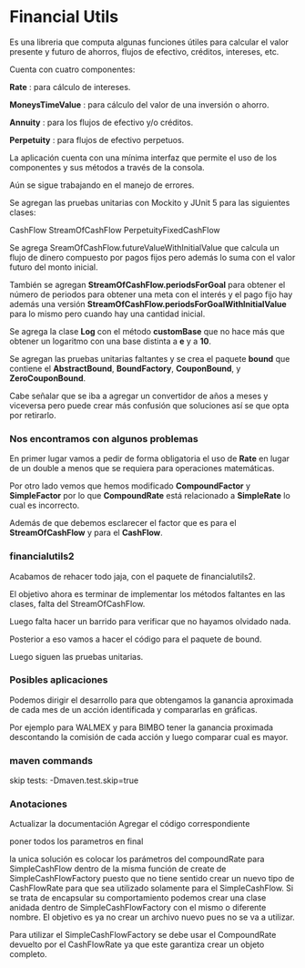 # Financial Utils #


Es una libreria que computa algunas funciones útiles para calcular el valor presente y futuro
de ahorros, flujos de efectivo, créditos, intereses, etc.


Cuenta con cuatro componentes:


__Rate__ : para cálculo de intereses.

__MoneysTimeValue__ : para cálculo del valor de una inversión o ahorro.

__Annuity__ : para los flujos de efectivo y/o créditos.

__Perpetuity__ : para flujos de efectivo perpetuos.


La aplicación cuenta con una mínima interfaz que permite el uso de los componentes y sus métodos a
través de la consola. 


Aún se sigue trabajando en el manejo de errores.

Se agregan las pruebas unitarias con Mockito y JUnit 5 para las siguientes clases:

CashFlow
StreamOfCashFlow
PerpetuityFixedCashFlow

Se agrega SreamOfCashFlow.futureValueWithInitialValue que calcula un flujo de dinero compuesto por pagos fijos pero además lo suma con el
valor futuro del monto inicial.

También se agregan __StreamOfCashFlow.periodsForGoal__ para obtener el número de periodos para obtener una meta con el interés y el pago fijo
hay además una versión __StreamOfCashFlow.periodsForGoalWithInitialValue__ para lo mismo pero cuando hay una cantidad inicial. 

Se agrega la clase __Log__ con el método __customBase__ que no hace más que obtener un logaritmo con una base distinta a __e__ y a __10__.

Se agregan las pruebas unitarias faltantes y se crea el paquete __bound__ que contiene el __AbstractBound__, __BoundFactory__, __CouponBound__, y __ZeroCouponBound__.


Cabe señalar que se iba a agregar un convertidor de años a meses y viceversa pero puede crear más confusión que soluciones así se que opta por retirarlo.

### Nos encontramos con algunos problemas ###

En primer lugar vamos a pedir de forma obligatoria el uso de __Rate__ en lugar de un double a menos que se requiera para
operaciones matemáticas.

Por otro lado vemos que hemos modificado __CompoundFactor__ y __SimpleFactor__ por lo que __CompoundRate__ está relacionado a 
__SimpleRate__ lo cual es incorrecto. 

Además de que debemos esclarecer el factor que es para el __StreamOfCashFlow__ y para el __CashFlow__.

### financialutils2 ###

Acabamos de rehacer todo jaja, con el paquete de financialutils2.

El objetivo ahora es terminar de implementar los métodos faltantes en las clases, falta del StreamOfCashFlow.

Luego falta hacer un barrido para verificar que no hayamos olvidado nada.

Posterior a eso vamos a hacer el código para el paquete de bound.

Luego siguen las pruebas unitarias.

### Posibles aplicaciones ###

Podemos dirigir el desarrollo para que obtengamos la ganancia aproximada de cada mes de un acción identificada
y compararlas en gráficas.

Por ejemplo para WALMEX y para BIMBO tener la ganancia proximada descontando la comisión de cada acción y luego
comparar cual es mayor.


### maven commands ###

skip tests: -Dmaven.test.skip=true



### Anotaciones ###

Actualizar la documentación
Agregar el código correspondiente

poner todos los parametros en final

la unica solución es colocar los parámetros del compoundRate para SimpleCashFlow dentro de la misma función de create de SimpleCashFlowFactory puesto que no tiene sentido crear un nuevo tipo de CashFlowRate para que sea utilizado solamente para el SimpleCashFlow. Si se trata de encapsular su comportamiento podemos crear una clase anidada dentro de SimpleCashFlowFactory con el mismo o diferente nombre. El objetivo es ya no crear un archivo nuevo pues no se va a utilizar.


Para utilizar el SimpleCashFlowFactory se debe usar el CompoundRate devuelto por el CashFlowRate ya que este garantiza crear un
objeto completo.